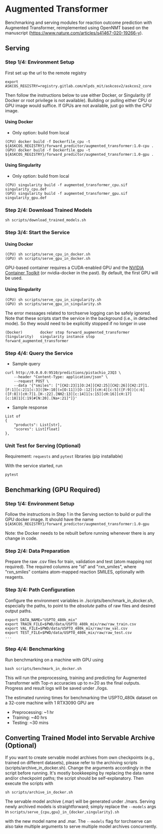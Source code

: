 # Augmented Transformer

Benchmarking and serving modules for reaction outcome prediction with Augmented Transformer, reimplemented using OpenNMT based on the manuscript (https://www.nature.com/articles/s41467-020-19266-y).

## Serving

### Step 1/4: Environment Setup

First set up the url to the remote registry
```
export ASKCOS_REGISTRY=registry.gitlab.com/mlpds_mit/askcosv2/askcos2_core
```
Then follow the instructions below to use either Docker, or Singularity (if Docker or root privilege is not available). Building or pulling either CPU or GPU image would suffice. If GPUs are not available, just go with the CPU image.

#### Using Docker

- Only option: build from local
```
(CPU) docker build -f Dockerfile_cpu -t ${ASKCOS_REGISTRY}/forward_predictor/augmented_transformer:1.0-cpu .
(GPU) docker build -f Dockerfile_gpu -t ${ASKCOS_REGISTRY}/forward_predictor/augmented_transformer:1.0-gpu .
```

#### Using Singularity

- Only option: build from local
```
(CPU) singularity build -f augmented_transformer_cpu.sif singularity_cpu.def
(GPU) singularity build -f augmented_transformer_gpu.sif singularity_gpu.def
```

### Step 2/4: Download Trained Models

```
sh scripts/download_trained_models.sh
```

### Step 3/4: Start the Service

#### Using Docker

```
(CPU) sh scripts/serve_cpu_in_docker.sh
(GPU) sh scripts/serve_gpu_in_docker.sh
```
 GPU-based container requires a CUDA-enabled GPU and the <a href="https://www.example.com/my great page">NVIDIA Container Toolkit</a> (or nvidia-docker in the past). By default, the first GPU will be used.

#### Using Singularity

```
(CPU) sh scripts/serve_cpu_in_singularity.sh
(GPU) sh scripts/serve_gpu_in_singularity.sh
```
The error messages related to torchserve logging can be safely ignored. Note that these scripts start the service in the background (i.e., in detached mode). So they would need to be explicitly stopped if no longer in use
```
(Docker)        docker stop forward_augmented_transformer
(Singularity)   singularity instance stop forward_augmented_transformer
```

### Step 4/4: Query the Service

- Sample query
```
curl http://0.0.0.0:9510/predictions/pistachio_23Q3 \
    --header "Content-Type: application/json" \
    --request POST \
    --data '{"smiles": ["[CH2:23]1[O:24][CH2:25][CH2:26][CH2:27]1.[F:1][c:2]1[c:3]([N+:10](=[O:11])[O-:12])[cH:4][c:5]([F:9])[c:6]([F:8])[cH:7]1.[H-:22].[NH2:13][c:14]1[s:15][cH:16][cH:17][c:18]1[C:19]#[N:20].[Na+:21]"]}'
```
- Sample response
```
List of
{
    "products": List[str],
    "scores": List[float]
},
```

### Unit Test for Serving (Optional)

Requirement: `requests` and `pytest` libraries (pip installable)

With the service started, run
```
pytest
```

## Benchmarking (GPU Required)

### Step 1/4: Environment Setup
Follow the instructions in Step 1 in the Serving section to build or pull the GPU docker image. It should have the name `${ASKCOS_REGISTRY}/forward_predictor/augmented_transformer:1.0-gpu`

Note: the Docker needs to be rebuilt before running whenever there is any change in code.

### Step 2/4: Data Preparation

Prepare the raw .csv files for train, validation and test (atom mapping not required). The required columns are "id" and "rxn_smiles", where "rxn_smiles" contains atom-mapped reaction SMILES, optionally with reagents.

### Step 3/4: Path Configuration

Configure the environment variables in ./scripts/benchmark_in_docker.sh, especially the paths, to point to the *absolute* paths of raw files and desired output paths.
```
export DATA_NAME="USPTO_480k_mix"
export TRAIN_FILE=$PWD/data/USPTO_480k_mix/raw/raw_train.csv
export VAL_FILE=$PWD/data/USPTO_480k_mix/raw/raw_val.csv
export TEST_FILE=$PWD/data/USPTO_480k_mix/raw/raw_test.csv
...
```

### Step 4/4: Benchmarking

Run benchmarking on a machine with GPU using
```
bash scripts/benchmark_in_docker.sh
```
This will run the preprocessing, training and predicting for Augmented Transformer with Top-n accuracies up to n=20 as the final outputs. Progress and result logs will be saved under ./logs.

The estimated running times for benchmarking the USPTO_480k dataset on a 32-core machine with 1 RTX3090 GPU are
* Preprocessing: ~1 hr
* Training: ~40 hrs
* Testing: ~30 mins

## Converting Trained Model into Servable Archive (Optional)

If you want to create servable model archives from own checkpoints (e.g., trained on different datasets),
please refer to the archiving scripts (scripts/archive_in_docker.sh).
Change the arguments accordingly in the script before running.
It's mostly bookkeeping by replacing the data name and/or checkpoint paths; the script should be self-explanatory. Then execute the scripts with
```
sh scripts/archive_in_docker.sh
```
The servable model archive (.mar) will be generated under ./mars. Serving newly archived models is straightforward; simply replace the `--models` args in `scripts/serve_{cpu,gpu}_in_{docker,singularity}.sh`

with the new model name and .mar. The `--models` flag for torchserve can also take multiple arguments to serve multiple model archives concurrently.
